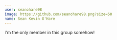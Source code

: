 ```yaml
---
user: seanohare98
image: https://github.com/seanohare98.png?size=50
name: Sean Kevin O'Hare
---
```

I'm the only member in this group somehow!
